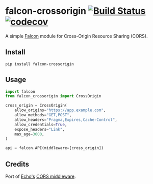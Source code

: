 # falcon-crossorigin [![Build Status](https://travis-ci.com/admiralobvious/falcon-crossorigin.svg?branch=master)](https://travis-ci.com/admiralobvious/falcon-crossorigin) [![codecov](https://codecov.io/gh/admiralobvious/falcon-crossorigin/branch/master/graph/badge.svg)](https://codecov.io/gh/admiralobvious/falcon-crossorigin)

A simple [Falcon](https://github.com/falconry/falcon) module for Cross-Origin Resource Sharing (CORS).


## Install
```shell script
pip install falcon-crossorigin
```

## Usage
```python
import falcon
from falcon_crossorigin import CrossOrigin

cross_origin = CrossOrigin(
    allow_origins="https://app.example.com",
    allow_methods="GET,POST",
    allow_headers="Pragma,Expires,Cache-Control",
    allow_credentials=True,
    expose_headers="Link",
    max_age=3600,
)

api = falcon.API(middleware=[cross_origin])
```

## Credits
Port of [Echo's](https://github.com/labstack/echo) [CORS middleware](https://github.com/labstack/echo/blob/1f6cc362cc91b22e5889b2674e45cf3545d6ee21/middleware/cors.go).
